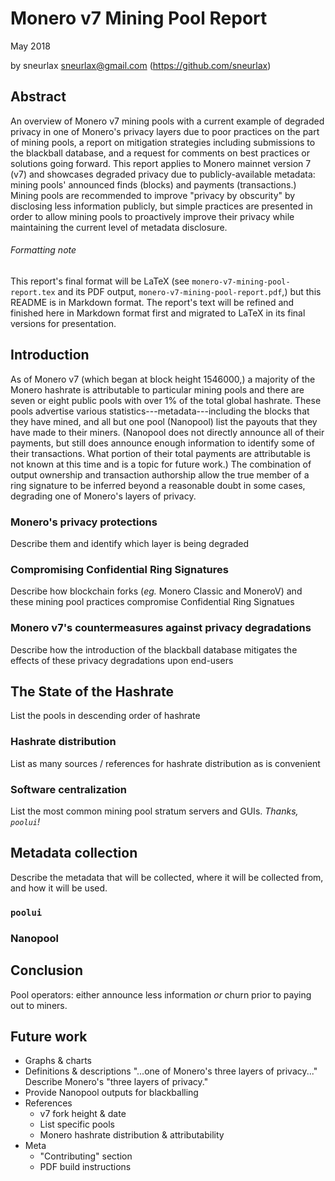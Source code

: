 # Monero v7 Mining Pool Report

May 2018

by sneurlax <sneurlax@gmail.com> (https://github.com/sneurlax)

## Abstract

An overview of Monero v7 mining pools with a current example of degraded privacy in one of Monero's privacy layers due to poor practices on the part of mining pools, a report on mitigation strategies including submissions to the blackball database, and a request for comments on best practices or solutions going forward.  This report applies to Monero mainnet version 7 (v7) and showcases degraded privacy due to publicly-available metadata: mining pools' announced finds (blocks) and payments (transactions.)  Mining pools are recommended to improve "privacy by obscurity" by disclosing less information publicly, but simple practices are presented in order to allow mining pools to proactively improve their privacy while maintaining the current level of metadata disclosure.

###### Formatting note

This report's final format will be LaTeX (see `monero-v7-mining-pool-report.tex` and its PDF output, `monero-v7-mining-pool-report.pdf`,) but this README is in Markdown format.  The report's text will be refined and finished here in Markdown format first and migrated to LaTeX in its final versions for presentation.

## Introduction

As of Monero v7 (which began at block height 1546000,) a majority of the Monero hashrate is attributable to particular mining pools and there are seven or eight public pools with over 1\% of the total global hashrate.  These pools advertise various statistics---metadata---including the blocks that they have mined, and all but one pool (Nanopool) list the payouts that they have made to their miners.  (Nanopool does not directly announce all of their payments, but still does announce enough information to identify some of their transactions.  What portion of their total payments are attributable is not known at this time and is a topic for future work.)  The combination of output ownership and transaction authorship allow the true member of a ring signature to be inferred beyond a reasonable doubt in some cases, degrading one of Monero's layers of privacy.

### Monero's privacy protections 

Describe them and identify which layer is being degraded

### Compromising Confidential Ring Signatures

Describe how blockchain forks (*eg.* Monero Classic and MoneroV) and these mining pool practices compromise Confidential Ring Signatues 

### Monero v7's countermeasures against privacy degradations

Describe how the introduction of the blackball database mitigates the effects of these privacy degradations upon end-users

## The State of the Hashrate

List the pools in descending order of hashrate

### Hashrate distribution

List as many sources / references for hashrate distribution as is convenient

### Software centralization

List the most common mining pool stratum servers and GUIs.  *Thanks, `poolui`!*

## Metadata collection

Describe the metadata that will be collected, where it will be collected from, and how it will be used.

### `poolui`

### Nanopool

## Conclusion

Pool operators: either announce less information *or* churn prior to paying out to miners.

## Future work

 - Graphs & charts
 - Definitions & descriptions
    "...one of Monero's three layers of privacy..."  Describe Monero's "three layers of privacy."
 - Provide Nanopool outputs for blackballing
 - References
     - v7 fork height & date
     - List specific pools
     - Monero hashrate distribution & attributability
 - Meta
     - "Contributing" section
     - PDF build instructions
